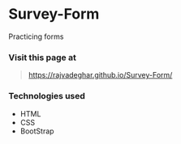 # Survey-Form
Practicing forms

### Visit this page at
> https://rajvadeghar.github.io/Survey-Form/

### Technologies used
- HTML
- CSS
- BootStrap
